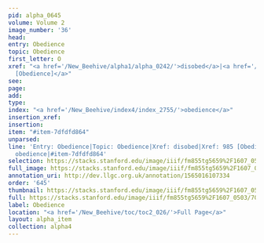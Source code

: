 ```yaml
---
pid: alpha_0645
volume: Volume 2
image_number: '36'
head: 
entry: Obedience
topic: Obedience
first_letter: O
xref: "<a href='/New_Beehive/alpha1/alpha_0242/'>disobed</a>|<a href='/New_Beehive/toc/toc2_183/'>985
  [Obedience]</a>"
see: 
page: 
add: 
type: 
index: "<a href='/New_Beehive/index4/index_2755/'>obedience</a>"
insertion_xref: 
insertion: 
item: "#item-7dfdfd864"
unparsed: 
line: 'Entry: Obedience|Topic: Obedience|Xref: disobed|Xref: 985 [Obedience]|Index:
  obedience|#item-7dfdfd864'
selection: https://stacks.stanford.edu/image/iiif/fm855tg5659%2F1607_0503/704,4418,3061,628/full/0/default.jpg
full_image: https://stacks.stanford.edu/image/iiif/fm855tg5659%2F1607_0503/full/full/0/default.jpg
annotation_uri: http://dev.llgc.org.uk/annotation/1565016107334
order: '645'
thumbnail: https://stacks.stanford.edu/image/iiif/fm855tg5659%2F1607_0503/704,4418,600,180/250,/0/default.jpg
full: https://stacks.stanford.edu/image/iiif/fm855tg5659%2F1607_0503/704,4418,3061,628/full/0/default.jpg
label: Obedience
location: "<a href='/New_Beehive/toc/toc2_026/'>Full Page</a>"
layout: alpha_item
collection: alpha4
---
```

